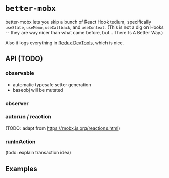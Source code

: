 # `better-mobx`

better-mobx lets you skip a bunch of React Hook tedium, specifically `useState`, `useMemo`, `useCallback`, and `useContext`. (This is not a dig on Hooks -- they are way nicer than what came before, but... There Is A Better Way.)

Also it logs everything in [Redux DevTools](https://chrome.google.com/webstore/detail/redux-devtools/lmhkpmbekcpmknklioeibfkpmmfibljd?hl=en), which is nice.

## API (TODO)

### observable

- automatic typesafe setter generation
- baseobj will be mutated

### observer

### autorun / reaction

(TODO: adapt from https://mobx.js.org/reactions.html)

### runInAction

(todo: explain transaction idea)


## Examples


